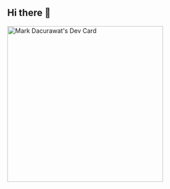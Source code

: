 ## Hi there 👋

<a href="https://app.daily.dev/markdacurawat"><img src="https://api.daily.dev/devcards/v2/cQIfLnyMxhHv3nnfY37Q7.png?r=xd0&type=default" width="356" alt="Mark Dacurawat's Dev Card"/></a>

<!--
**MarkDacurawat/MarkDacurawat** is a ✨ _special_ ✨ repository because its `README.md` (this file) appears on your GitHub profile.

Here are some ideas to get you started:

- 🔭 I’m currently working on ...
- 🌱 I’m currently learning ...
- 👯 I’m looking to collaborate on ...
- 🤔 I’m looking for help with ...
- 💬 Ask me about ...
- 📫 How to reach me: ...
- 😄 Pronouns: ...
- ⚡ Fun fact: ...
-->
